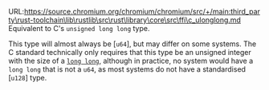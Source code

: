 URL:https://source.chromium.org/chromium/chromium/src/+/main:third_party\rust-toolchain\lib\rustlib\src\rust\library\core\src\ffi\c_ulonglong.md
Equivalent to C's `unsigned long long` type.

This type will almost always be [`u64`], but may differ on some systems. The C standard technically only requires that this type be an unsigned integer with the size of a [`long long`], although in practice, no system would have a `long long` that is not a `u64`, as most systems do not have a standardised [`u128`] type.

[`long long`]: c_longlong
